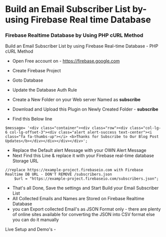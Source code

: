 # Build an Email Subscriber List by-using Firebase Real time Database

### Firebase Realtime Database by Using PHP cURL Method

<p>Build an Email Subscriber List by using Firebase Real-time Database - PHP cURL Method</P>

- Open Free account on - https://firebase.google.com
- Create Firebase Project
- Goto Database
- Update the Database Auth Rule




- Create a New Folder on your Web server Named as <b>subscribe</b>
- Download and Upload this Plugin on Newly Created Folder - <b>subscribe</b>
- Find this Below line 


```
$message= '<div class="container"><div class="row"><div class="col-lg-6 col-lg-offset-3"><div class="alert alert-success text-center"><i class="fa fa-thumbs-up"></i> <b>Thanks for Subscribe to Our Blog Post  Updates</b></div></div></div></div>';
```

- Replace the Default alert Message with your OWN Alert Message
- Next Find this Line & replace it with your Firebase real-time database Storage URL

```
//replace https://example-project.firebaseio.com with Firebase Realtime DB URL - DON'T REMOVE /subscribers.json
    $url = "https://example-project.firebaseio.com/subscribers.json";
```

- That's all Done, Save the settings and Start Build your Email Subscriber List
- All Collected Emails and Names are Stored on Firebase Realtime Database
- you can Export collected Email's as JSON Format only - there are plenty of online sites available for converting the JSON into CSV format else you can do it manually

Live Setup and Demo's - 
